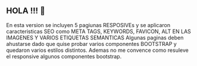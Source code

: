 ## HOLA !!! 👋
En esta version se incluyen 5 pagiunas RESPOSIVEs y se aplicaron caracteristicas SEO como META TAGS, KEYWORDS, FAVICON, ALT EN LAS IMAGENES Y VARIOS ETIQUETAS SEMANTICAS
Algunas paginas deben ahustarse dado que quise probar varios componentes BOOTSTRAP y quedaron varios estilos distintos. Ademas no me convence como resuleve el responsive algunos componentes bootstrap.

<!--
**diegosierra555/diegosierra555** is a ✨ _special_ ✨ repository because its `README.md` (this file) appears on your GitHub profile.

Here are some ideas to get you started:

- 🔭 I’m currently working on ...
- 🌱 I’m currently learning ...
- 👯 I’m looking to collaborate on ...
- 🤔 I’m looking for help with ...
- 💬 Ask me about ...
- 📫 How to reach me: ...
- 😄 Pronouns: ...
- ⚡ Fun fact: ...
-->
